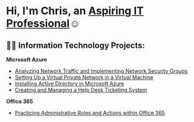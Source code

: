 <h1>Hi, I'm Chris, an <a href="https://linkedin.com/in/christopherkhawaja">Aspiring IT Professional</a>☺</h1>

<h2>👨‍💻 Information Technology Projects:</h2>

<b>Microsoft Azure</b>
 - [Analyzing Network Traffic and Implementing Network Security Groups](https://github.com/chriskhawaja/azure-network-protocols)
-  [Setting Up a Virtual Private Network in a Virtual Machine](https://github.com/chriskhawaja/vpn)
-  [Installing Active Directory in Microsoft Azure](https://github.com/chriskhawaja/activedirectory)
-  [Creating and Managing a Help Desk Ticketing System](https://github.com/chriskhawaja/ticketingsystem)

<b>Office 365</b>
 - [Practicing Administrative Roles and Actions within Office 365](https://github.com/chriskhawaja/office365)
